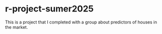 # r-project-sumer2025
This is a project that I completed with a group about predictors of houses in the market.
